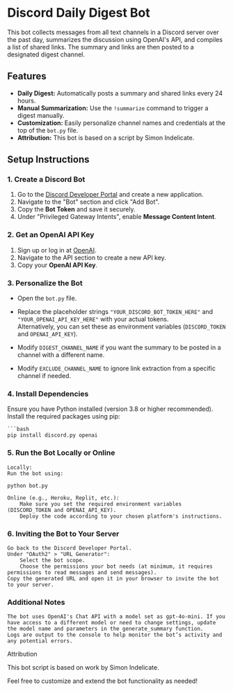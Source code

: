 # Discord Daily Digest Bot

This bot collects messages from all text channels in a Discord server over the past day, summarizes the discussion using OpenAI's API, and compiles a list of shared links. The summary and links are then posted to a designated digest channel.

## Features

- **Daily Digest:** Automatically posts a summary and shared links every 24 hours.
- **Manual Summarization:** Use the `!summarize` command to trigger a digest manually.
- **Customization:** Easily personalize channel names and credentials at the top of the `bot.py` file.
- **Attribution:** This bot is based on a script by Simon Indelicate.

## Setup Instructions

### 1. Create a Discord Bot

1. Go to the [Discord Developer Portal](https://discord.com/developers/applications) and create a new application.
2. Navigate to the "Bot" section and click "Add Bot".
3. Copy the **Bot Token** and save it securely.
4. Under "Privileged Gateway Intents", enable **Message Content Intent**.

### 2. Get an OpenAI API Key

1. Sign up or log in at [OpenAI](https://platform.openai.com/).
2. Navigate to the API section to create a new API key.
3. Copy your **OpenAI API Key**.

### 3. Personalize the Bot

- Open the `bot.py` file.
- Replace the placeholder strings `"YOUR_DISCORD_BOT_TOKEN_HERE"` and `"YOUR_OPENAI_API_KEY_HERE"` with your actual tokens.  
  Alternatively, you can set these as environment variables (`DISCORD_TOKEN` and `OPENAI_API_KEY`).

- Modify `DIGEST_CHANNEL_NAME` if you want the summary to be posted in a channel with a different name.
- Modify `EXCLUDE_CHANNEL_NAME` to ignore link extraction from a specific channel if needed.

### 4. Install Dependencies

Ensure you have Python installed (version 3.8 or higher recommended). Install the required packages using pip:

	```bash
	pip install discord.py openai

### 5. Run the Bot Locally or Online

    Locally:
    Run the bot using:

    python bot.py

    Online (e.g., Heroku, Replit, etc.):
        Make sure you set the required environment variables (DISCORD_TOKEN and OPENAI_API_KEY).
        Deploy the code according to your chosen platform's instructions.

### 6. Inviting the Bot to Your Server

    Go back to the Discord Developer Portal.
    Under "OAuth2" > "URL Generator":
        Select the bot scope.
        Choose the permissions your bot needs (at minimum, it requires permissions to read messages and send messages).
    Copy the generated URL and open it in your browser to invite the bot to your server.

### Additional Notes

    The bot uses OpenAI's Chat API with a model set as gpt-4o-mini. If you have access to a different model or need to change settings, update the model name and parameters in the generate_summary function.
    Logs are output to the console to help monitor the bot’s activity and any potential errors.

Attribution

This bot script is based on work by Simon Indelicate.

Feel free to customize and extend the bot functionality as needed!

